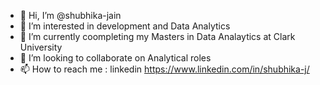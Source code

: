 - 👋 Hi, I’m @shubhika-jain
- 👀 I’m interested in development and Data Analytics
- 🌱 I’m currently coompleting my Masters in Data Analaytics at Clark University
- 💞️ I’m looking to collaborate on Analytical roles
- 📫 How to reach me : linkedin https://www.linkedin.com/in/shubhika-j/

<!---
shubhika-jain/shubhika-jain is a ✨ special ✨ repository because its `README.md` (this file) appears on your GitHub profile.
You can click the Preview link to take a look at your changes.
--->
